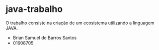 # java-trabalho
O trabalho consiste na criação de um ecosistema utilizando a linguagem JAVA. 


- Brian Samuel de Barros Santos
- 01608705
